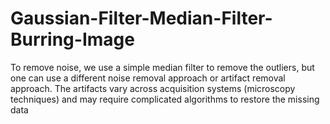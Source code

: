 # Gaussian-Filter-Median-Filter-Burring-Image
To remove noise, we use a simple median filter to remove the outliers, but one can use a different noise removal approach or artifact removal approach. The artifacts vary across acquisition systems (microscopy techniques) and may require complicated algorithms to restore the missing data
